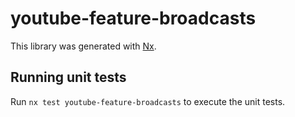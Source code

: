 # youtube-feature-broadcasts

This library was generated with [Nx](https://nx.dev).

## Running unit tests

Run `nx test youtube-feature-broadcasts` to execute the unit tests.
